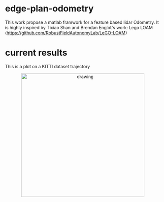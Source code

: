 # edge-plan-odometry

This work propose a matlab framwork for a feature based lidar Odometry.
It is highly inspired by Tixiao Shan and Brendan Englot's work: Lego LOAM (https://github.com/RobustFieldAutonomyLab/LeGO-LOAM)

# current results 

This is a plot on a KITTI dataset trajectory
<p align='center'>
    <img src="edge-plan-odometry/results/results.png" alt="drawing" width="400"/>
</p>
